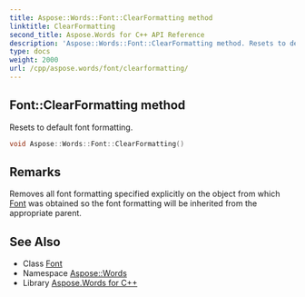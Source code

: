 ```yaml
---
title: Aspose::Words::Font::ClearFormatting method
linktitle: ClearFormatting
second_title: Aspose.Words for C++ API Reference
description: 'Aspose::Words::Font::ClearFormatting method. Resets to default font formatting in C++.'
type: docs
weight: 2000
url: /cpp/aspose.words/font/clearformatting/
---
```

## Font::ClearFormatting method


Resets to default font formatting.

```cpp
void Aspose::Words::Font::ClearFormatting()
```

## Remarks


Removes all font formatting specified explicitly on the object from which [Font](../) was obtained so the font formatting will be inherited from the appropriate parent. 
## See Also

* Class [Font](../)
* Namespace [Aspose::Words](../../)
* Library [Aspose.Words for C++](../../../)
